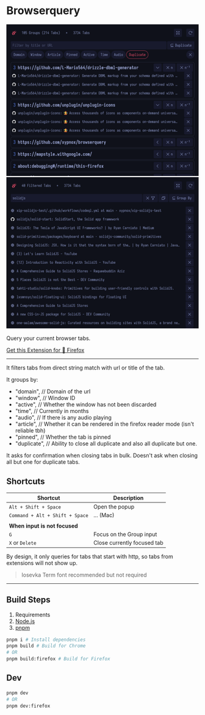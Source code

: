 # Browserquery

![Screenshot of browserquery with tabs grouped by domain](./screens/screen-group.png)
![Screenshot of browserquery with tabs filtered by text solidjs](./screens/screen-filter.png)

Query your current browser tabs.

[Get this Extension for 🦊 Firefox](https://addons.mozilla.org/en-US/firefox/addon/browserquery/)

---

It filters tabs from direct string match with url or title of the tab.

It groups by:   

- "domain",  // Domain of the url
- "window", // Window ID
- "active", // Whether the window has not been discarded
- "time", // Currently in months
- "audio", // If there is any audio playing
- "article", // Whether it can be rendered in the firefox reader mode (isn't reliable tbh)
- "pinned", // Whether the tab is pinned
- "duplicate", // Ability to close all duplicate and also all duplicate but one.

It asks for confirmation when closing tabs in bulk.
Doesn't ask when closing all but one for duplicate tabs.

## Shortcuts

| Shortcut | Description |
| ---      | ---         |
| `Alt + Shift + Space`           | Open the popup |
| `Command + Alt + Shift + Space` | ... (Mac) |
| | |
| **When input is not focused**     | |
| `G`                             | Focus on the Group input |
| `X` or `Delete`                   | Close currently focused tab |

By design, it only queries for tabs that start with http, so tabs from extensions will not show up.

> Iosevka Term font recommended but not required

---

## Build Steps

1. Requirements
  1. [Node.js](https://nodejs.org/en)
  2. [pnpm](https://pnpm.io/)

```bash
pnpm i # Install dependencies
pnpm build # Build for Chrome
# OR
pnpm build:firefox # Build for Firefox
```


## Dev


```bash
pnpm dev
# OR
pnpm dev:firefox
```
